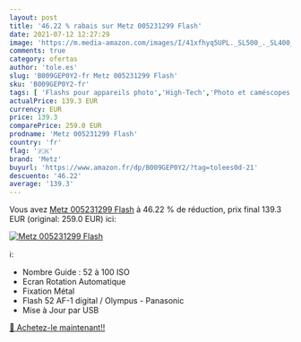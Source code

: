 ```yaml
---
layout: post
title: '46.22 % rabais sur Metz 005231299 Flash'
date: 2021-07-12 12:27:29
image: 'https://m.media-amazon.com/images/I/41xfhyq5UPL._SL500_._SL400_.jpg'
comments: true
category: ofertas
author: 'tole.es'
slug: 'B009GEP0Y2-fr Metz 005231299 Flash'
sku: 'B009GEP0Y2-fr'
tags: [ 'Flashs pour appareils photo','High-Tech','Photo et caméscopes','metz', ]
actualPrice: 139.3 EUR
currency: EUR
price: 139.3
comparePrice: 259.0 EUR
prodname: 'Metz 005231299 Flash'
country: 'fr'
flag: '🇫🇷'
brand: 'Metz'
buyurl: 'https://www.amazon.fr/dp/B009GEP0Y2/?tag=tolees0d-21'
descuento: '46.22'
average: '139.3'
---
```


Vous avez [Metz 005231299 Flash](https://www.amazon.fr/dp/B009GEP0Y2/?tag=tolees0d-21)  à  46.22 % de réduction, prix final  139.3 EUR (original: 259.0 EUR) ici:

[![Metz 005231299 Flash](https://m.media-amazon.com/images/I/41xfhyq5UPL._SL500_._SL400_.jpg)](https://www.amazon.fr/dp/B009GEP0Y2/?tag=tolees0d-21)

ℹ️:

- Nombre Guide : 52 à 100 ISO
- Ecran Rotation Automatique
- Fixation Métal
- Flash 52 AF-1 digital / Olympus - Panasonic
- Mise à Jour par USB

[🛒 Achetez-le maintenant!!](https://www.amazon.fr/dp/B009GEP0Y2/?tag=tolees0d-21)
